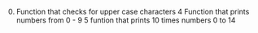 0. Function that checks for upper case characters
4 Function that prints numbers from 0 - 9
5 funtion that prints 10 times numbers 0 to 14
